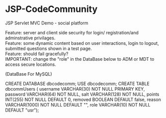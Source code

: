# JSP-CodeCommunity
JSP Servlet MVC Demo - social platform

Feature: server and client side security for login/ registration/and adminstrative privilages.<br/>
Feature: some dynamic content based on user interactions, login to logout, submitted questions shown in a test page.<br/>
Feature: should fail gracefully?<br/>
IMPORTANT: change the "role" in the DataBase below to ADM or MDT to access secure locations.<br/>

(DataBase For MySQL)

CREATE DATABASE dbcodecomm;
USE dbcodecomm;
CREATE TABLE  dbcommUsers ( username VARCHAR(30) NOT NULL PRIMARY KEY, password VARCHAR(64) NOT NULL, salt VARCHAR(128) NOT NULL, points INT(255) NOT NULL DEFAULT 0, removed BOOLEAN DEFAULT false, reason VARCHAR(1000) NOT NULL DEFAULT "", role VARCHAR(10) NOT NULL DEFAULT "usr");

